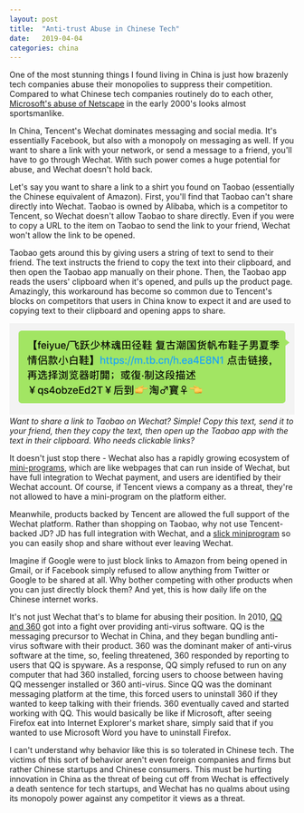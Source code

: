 ```yaml
---
layout: post
title:  "Anti-trust Abuse in Chinese Tech"
date:   2019-04-04
categories: china
---
```


One of the most stunning things I found living in China is just how brazenly tech companies abuse their monopolies to suppress their competition. Compared to what Chinese tech companies routinely do to each other, [Microsoft's abuse of Netscape](https://en.wikipedia.org/wiki/United_States_v._Microsoft_Corp.) in the early 2000's looks almost sportsmanlike.

In China, Tencent's Wechat dominates messaging and social media. It's essentially Facebook, but also with a monopoly on messaging as well. If you want to share a link with your network, or send a message to a friend, you'll have to go through Wechat. With such power comes a huge potential for abuse, and Wechat doesn't hold back.

Let's say you want to share a link to a shirt you found on Taobao (essentially the Chinese equivalent of Amazon). First, you'll find that Taobao can't share directly into Wechat. Taobao is owned by Alibaba, which is a competitor to Tencent, so Wechat doesn't allow Taobao to share directly. Even if you were to copy a URL to the item on Taobao to send the link to your friend, Wechat won't allow the link to be opened.

Taobao gets around this by giving users a string of text to send to their friend. The text instructs the friend to copy the text into their clipboard, and then open the Taobao app manually on their phone. Then, the Taobao app reads the users' clipboard when it's opened, and pulls up the product page. Amazingly, this workaround has become so common due to Tencent's blocks on competitors that users in China know to expect it and are used to copying text to their clipboard and opening apps to share.

<img src="/assets/sharing_workaround.png" alt="Sharing a Taobao link in Wechat" />
<i class="small">Want to share a link to Taobao on Wechat? Simple! Copy this text, send it to your friend, then they copy the text, then open up the Taobao app with the text in their clipboard. Who needs clickable links?</i>

It doesn't just stop there - Wechat also has a rapidly growing ecosystem of [mini-programs](https://walkthechat.com/wechat-mini-programs-simple-introduction/), which are like webpages that can run inside of Wechat, but have full integration to Wechat payment, and users are identified by their Wechat account. Of course, if Tencent views a company as a threat, they're not allowed to have a mini-program on the platform either.

Meanwhile, products backed by Tencent are allowed the full support of the Wechat platform. Rather than shopping on Taobao, why not use Tencent-backed JD? JD has full integration with Wechat, and a [slick miniprogram](https://jdcorporateblog.com/jd-brings-retail-as-a-service-to-wechats-mini-program-platform/) so you can easily shop and share without ever leaving Wechat.

Imagine if Google were to just block links to Amazon from being opened in Gmail, or if Facebook simply refused to allow anything from Twitter or Google to be shared at all. Why bother competing with other products when you can just directly block them? And yet, this is how daily life on the Chinese internet works.

It's not just Wechat that's to blame for abusing their position. In 2010, [QQ and 360](https://en.wikipedia.org/wiki/360_v._Tencent) got into a fight over providing anti-virus software. QQ is the messaging precursor to Wechat in China, and they began bundling anti-virus software with their product. 360 was the dominant maker of anti-virus software at the time, so, feeling threatened, 360 responded by reporting to users that QQ is spyware. As a response, QQ simply refused to run on any computer that had 360 installed, forcing users to choose between having QQ messenger installed or 360 anti-virus. Since QQ was the dominant messaging platform at the time, this forced users to uninstall 360 if they wanted to keep talking with their friends. 360 eventually caved and started working with QQ. This would basically be like if Microsoft, after seeing Firefox eat into Internet Explorer's market share, simply said that if you wanted to use Microsoft Word you have to uninstall Firefox.

I can't understand why behavior like this is so tolerated in Chinese tech. The victims of this sort of behavior aren't even foreign companies and firms but rather Chinese startups and Chinese consumers. This must be hurting innovation in China as the threat of being cut off from Wechat is effectively a death sentence for tech startups, and Wechat has no qualms about using its monopoly power against any competitor it views as a threat.
